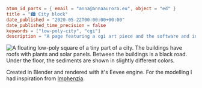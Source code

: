 ```toml
atom_id_parts = { email = "anna@annaaurora.eu", object = "ed" }
title = "🏙️ City block"
date_published = "2020-05-22T00:00:00+00:00"
date_published_time_precision = false
keywords = ["low-poly-city", "cgi"]
description = "A page featuring a cgi art piece and the software and inspiration used to create it."
```
![A floating low-poly square of a tiny part of a city. The buildings have roofs with plants and solar panels. Between the buildings is a black road. Under the floor, the sediments are shown in slightly different colors.](city-block.webp)

Created in Blender and rendered with it's Eevee engine. For the modelling I had inspiration from [Imphenzia](https://www.youtube.com/watch?v=ewKwYsQjBdQ).
